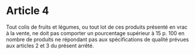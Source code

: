 # Article 4

Tout colis de fruits et légumes, ou tout lot de ces produits présenté en vrac à la vente, ne doit pas comporter un pourcentage supérieur à 15 p. 100 en nombre de produits ne répondant pas aux spécifications de qualité prévues aux articles 2 et 3 du présent arrêté.
